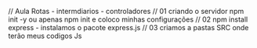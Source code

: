 // Aula Rotas - intermdiarios - controladores
// 01 criando o servidor npm init -y ou apenas npm init e coloco minhas configurações
// 02 npm install express - instalamos o pacote express.js 
// 03 criamos a pastas SRC onde terão meus codigos Js
